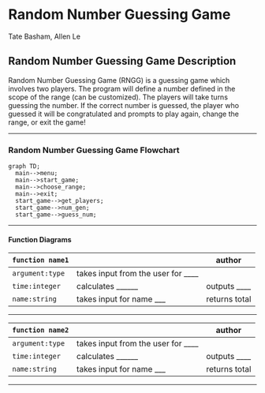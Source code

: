 # Random Number Guessing Game
Tate Basham, Allen Le

## Random Number Guessing Game Description
Random Number Guessing Game (RNGG) is a guessing game which involves two players. The program will define a number defined in the scope of the range (can be customized). The players will take turns guessing the number. If the correct number is guessed, the player who guessed it will be congratulated and prompts to play again, change the range, or exit the game!
***
### Random Number Guessing Game Flowchart
```mermaid
graph TD;
  main-->menu;
  main-->start_game;
  main-->choose_range;
  main-->exit;
  start_game-->get_players;
  start_game-->num_gen;
  start_game-->guess_num;
```
***
#### Function Diagrams

| `function name1`    |               |  author     |
| ------------------ | ------------- | ------------ |
| `argument:type`    | takes input from the user for ____  |              |
| `time:integer`     | calculates ______  | outputs ____             |
| `name:string`      | takes input for name ___ | returns total |
***
| `function name2`    |               |     author   |
| ------------------ | ------------- | ------------ |
| `argument:type`    | takes input from the user for ____  |              |
| `time:integer`     | calculates ______  | outputs ____             |
| `name:string`      | takes input for name ___ | returns total |
***
